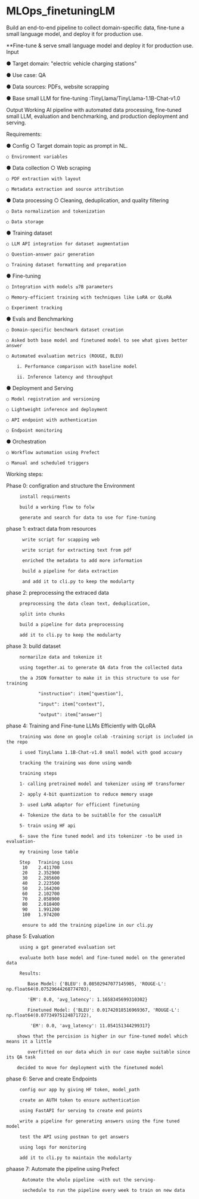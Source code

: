 # MLOps_finetuningLM
Build an end-to-end pipeline to collect domain-specific data, fine-tune a small language model, and deploy it for production use.

**Fine-tune & serve small language model and deploy it for production use.
Input

● Target domain: "electric vehicle charging stations"

● Use case: QA

● Data sources: PDFs, website scrapping

● Base small LLM for fine-tuning :TinyLlama/TinyLlama-1.1B-Chat-v1.0

Output
Working AI pipeline with automated data processing, fine-tuned small LLM, evaluation and
benchmarking, and production deployment and serving.

Requirements:

● Config
    ○ Target domain topic as prompt in NL.
    
    ○ Environment variables

● Data collection
    ○ Web scraping
    
    ○ PDF extraction with layout
    
    ○ Metadata extraction and source attribution

● Data processing
    ○ Cleaning, deduplication, and quality filtering
    
    ○ Data normalization and tokenization
    
    ○ Data storage

● Training dataset
    
    ○ LLM API integration for dataset augmentation
    
    ○ Question-answer pair generation
    
    ○ Training dataset formatting and preparation

● Fine-tuning
    
    ○ Integration with models ≤7B parameters
    
    ○ Memory-efficient training with techniques like LoRA or QLoRA
    
    ○ Experiment tracking

● Evals and Benchmarking
    
    ○ Domain-specific benchmark dataset creation 
    
    ○ Asked both base model and finetuned model to see what gives better answer 
    
    ○ Automated evaluation metrics (ROUGE, BLEU)
        
        i. Performance comparison with baseline model
        
        ii. Inference latency and throughput

● Deployment and Serving
    
    ○ Model registration and versioning
    
    ○ Lightweight inference and deployment
    
    ○ API endpoint with authentication
    
    ○ Endpoint monitoring

● Orchestration

    ○ Workflow automation using Prefect
    
    ○ Manual and scheduled triggers


Working steps:

Phase 0: configration and structure the Environment 

         install requirments 
         
         build a working flow to folw 
         
         generate and search for data to use for fine-tuning 

phase 1: extract data from resources 
         
          write script for scapping web 
          
          write script for extracting text from pdf
          
          enriched the metadata to add more information 
          
          build a pipeline for data extraction
          
          and add it to cli.py to keep the modularty 

phase 2: preprocessing the extraced data
         
         preprocessing the data clean text, deduplication, 
         
         split into chunks
         
         build a pipeline for data preprocessing
         
         add it to cli.py to keep the modularty 

phase 3: build dataset
         
         normarilze data and tokenize it 
         
         using together.ai to generate QA data from the collected data
         
         the a JSON formatter to make it in this structure to use for training 
                
                "instruction": item["question"],
                
                "input": item["context"],
                
                "output": item["answer"]

                

phase 4: Training and Fine-tune LLMs Efficiently with QLoRA
         
         training was done on google colab -training script is included in the repo
         
         i used TinyLlama 1.1B-Chat-v1.0 small model with good accuary
         
         tracking the training was done using wandb
         
         training steps 
         
         1- calling pretrained model and tokenizer using HF transformer
         
         2- apply 4-bit quantization to reduce memory usage
         
         3- used LoRA adaptor for efficient finetuning
         
         4- Tokenize the data to be suitablle for the casualLM
         
         5- train using HF api 
         
         6- save the fine tuned model and its tokenizer -to be used in evaluation-
         
         my training lose table 
         
         Step	Training Loss
          10	2.411700
          20	2.352900
          30	2.285600
          40	2.223500
          50	2.164200
          60	2.102700
          70	2.058900
          80	2.018400
          90	1.991200
          100	1.974200
         
          ensure to add the training pipeline in our cli.py 

phase 5: Evaluation 
         
         using a gpt generated evaluation set
         
         evaluate both base model and fine-tuned model on the generated data
         
         Results:
           
            Base Model: {'BLEU': 0.08502947077145905, 'ROUGE-L': np.float64(0.07529644268774703), 
            
            'EM': 0.0, 'avg_latency': 1.1658345699310302}
            
            Finetuned Model: {'BLEU': 0.01742018516969367, 'ROUGE-L': np.float64(0.07734975124871722),
             
             'EM': 0.0, 'avg_latency': 11.054151344299317}
        
        shows that the percision is higher in our fine-tuned model which means it a little 
        
            overfitted on our data which in our case maybe suitable since its QA task
        
        decided to move for deployment with the finetuned model 

phase 6: Serve and create Endpoints
        
         config our app by giving HF token, model_path
         
         create an AUTH token to ensure authentication
         
         using FastAPI for serving to create end points
         
         write a pipeline for generating answers using the fine tuned model
         
         test the API using postman to get answers
         
         using logs for monitoring
         
         add it to cli.py to maintain the modularty

phaase 7: Automate the pipeline using Prefect
         
          Automate the whole pipeline -with out the serving- 
          
          sechedule to run the pipeline every week to train on new data 

